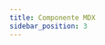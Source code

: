 ```yaml
--- 
title: Componente MDX
sidebar_position: 3
---
```


<!-- export const Tag = ({children})=>(
    <span 
    style={{
    backgroundColor: "green",
    border: "1px solid"
    }}
    >
    {children}
    </span>
)


<Tag>HELLO THIS IS A TAG </Tag> -->